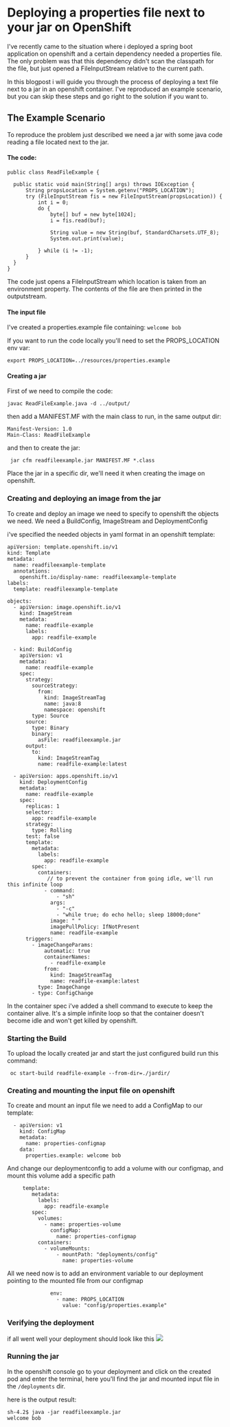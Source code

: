 # Deploying a properties file next to your jar on OpenShift

I've recently came to the situation where i deployed a spring boot application on openshift and a certain dependency needed a properties file. The
 only problem was that this dependency didn't scan the classpath for the file, but just opened a FileInputStream relative to the current path.
 
 In this blogpost i will guide you through the process of deploying a text file next to a jar in an openshift container. I've reproduced an
  example scenario, but you can skip these steps and go right to the solution if you want to.
  
  ## The Example Scenario
  To reproduce the problem just described we need a jar with some java code reading a file located next to the jar. 
  
  #### The code:
  
  ```
public class ReadFileExample {

    public static void main(String[] args) throws IOException {
        String propsLocation = System.getenv("PROPS_LOCATION");
        try (FileInputStream fis = new FileInputStream(propsLocation)) {
            int i = 0;
            do {
                byte[] buf = new byte[1024];
                i = fis.read(buf);

                String value = new String(buf, StandardCharsets.UTF_8);
                System.out.print(value);

            } while (i != -1);
        }
    }
}
```

The code just opens a FileInputStream which location is taken from an environment property. 
The contents of the file are then printed in the outputstream.

#### The input file
I've created a properties.example file containing: `welcome bob`

If you want to run the code locally you'll need to set the PROPS_LOCATION env var:

`export PROPS_LOCATION=../resources/properties.example`

#### Creating a jar
First of we need to compile the code:

`javac ReadFileExample.java -d ../output/`

then add a MANIFEST.MF with the main class to run, in the same output dir:

```
Manifest-Version: 1.0
Main-Class: ReadFileExample
```

and then to create the jar:

` jar cfm readfileexample.jar MANIFEST.MF *.class`

Place the jar in a specific dir, we'll need it when creating the image on openshift.

### Creating and deploying an image from the jar
To create and deploy an image we need to specify to openshift the objects we need.
We need a BuildConfig, ImageStream and DeploymentConfig

i've specified the needed objects in yaml format in an openshift template:

```
apiVersion: template.openshift.io/v1
kind: Template
metadata:
  name: readfileexample-template
  annotations:
    openshift.io/display-name: readfileexample-template
labels:
  template: readfileexample-template

objects:
  - apiVersion: image.openshift.io/v1
    kind: ImageStream
    metadata:
      name: readfile-example
      labels:
        app: readfile-example

  - kind: BuildConfig
    apiVersion: v1
    metadata:
      name: readfile-example
    spec:
      strategy:
        sourceStrategy:
          from:
            kind: ImageStreamTag
            name: java:8
            namespace: openshift
        type: Source
      source:
        type: Binary
        binary:
          asFile: readfileexample.jar
      output:
        to:
          kind: ImageStreamTag
          name: readfile-example:latest

  - apiVersion: apps.openshift.io/v1
    kind: DeploymentConfig
    metadata:
      name: readfile-example
    spec:
      replicas: 1
      selector:
        app: readfile-example
      strategy:
        type: Rolling
      test: false
      template:
        metadata:
          labels:
            app: readfile-example
        spec:
          containers:
             // to prevent the container from going idle, we'll run this infinite loop
            - command:
                - "sh"
              args:
                - "-c"
                - "while true; do echo hello; sleep 18000;done"
              image: " "
              imagePullPolicy: IfNotPresent
              name: readfile-example
      triggers:
        - imageChangeParams:
            automatic: true
            containerNames:
              - readfile-example
            from:
              kind: ImageStreamTag
              name: readfile-example:latest
          type: ImageChange
        - type: ConfigChange

```

In the container spec i've added a shell command to execute to keep the container alive.
It's a simple infinite loop so that the container doesn't become idle and won't get killed by openshift.

### Starting the Build
To upload the locally created jar and start the just configured build run this command:

` oc start-build readfile-example --from-dir=./jardir/`

### Creating and mounting the input file on openshift
To create and mount an input file we need to add a ConfigMap to our template:

```
  - apiVersion: v1
    kind: ConfigMap
    metadata:
      name: properties-configmap
    data:
      properties.example: welcome bob
```

And change our deploymentconfig to add a volume with our configmap, and mount this volume add a specific path

```
     template:
        metadata:
          labels:
            app: readfile-example
        spec:
          volumes:
            - name: properties-volume
              configMap:
                name: properties-configmap
          containers:
            - volumeMounts:
                - mountPath: "deployments/config"
                  name: properties-volume
```

All we need now is to add an environment variable to our deployment pointing to the mounted file from our configmap

```
              env:
                - name: PROPS_LOCATION
                  value: "config/properties.example"
```

### Verifying the deployment
if all went well your deployment should look like this
![](deployment-result.png)

### Running the jar
In the openshift console go to your deployment and click on the created pod and enter the terminal,
here you'll find the jar and mounted input file in the `/deployments` dir.

here is the output result:
```
sh-4.2$ java -jar readfileexample.jar 
welcome bob
```


